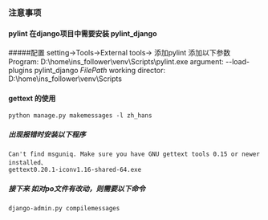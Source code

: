 ### 注意事项
#### pylint 在django项目中需要安装 pylint_django
#####配置 setting->Tools->External tools-> 添加pylint 添加以下参数
    Program: D:\home\ins_follower\venv\Scripts\pylint.exe
    argument: --load-plugins pylint_django $FilePath$
    working director: D:\home\ins_follower\venv\Scripts
    
#### gettext 的使用
    python manage.py makemessages -l zh_hans 
##### 出现报错时安装以下程序
    Can't find msguniq. Make sure you have GNU gettext tools 0.15 or newer installed、
    gettext0.20.1-iconv1.16-shared-64.exe
##### 接下来 如对po文件有改动，则需要以下命令    
    django-admin.py compilemessages
